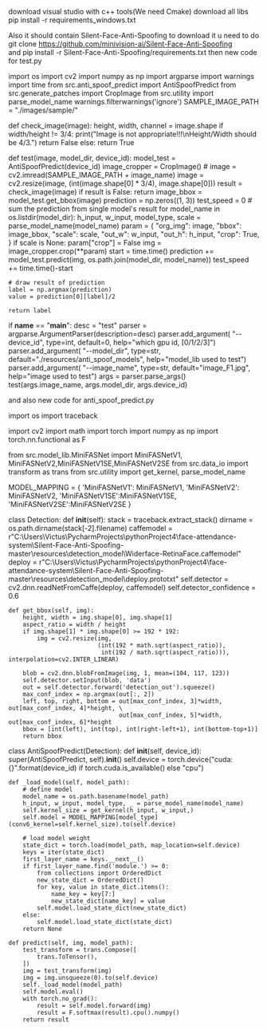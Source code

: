 download visual studio with c++ tools(We need Cmake)
download all libs pip install -r requirements_windows.txt

Also it should contain Silent-Face-Anti-Spoofing
to download it u need to do git clone https://github.com/minivision-ai/Silent-Face-Anti-Spoofing  
and pip install -r Silent-Face-Anti-Spoofing/requirements.txt
then new code for test.py


import os
import cv2
import numpy as np
import argparse
import warnings
import time
from src.anti_spoof_predict import AntiSpoofPredict
from src.generate_patches import CropImage
from src.utility import parse_model_name
warnings.filterwarnings('ignore')
SAMPLE_IMAGE_PATH = "./images/sample/"

def check_image(image):
    height, width, channel = image.shape
    if width/height != 3/4:
        print("Image is not appropriate!!!\nHeight/Width should be 4/3.")
        return False
    else:
        return True


def test(image, model_dir, device_id):
    model_test = AntiSpoofPredict(device_id)
    image_cropper = CropImage()
    # image = cv2.imread(SAMPLE_IMAGE_PATH + image_name)
    image = cv2.resize(image, (int(image.shape[0] * 3/4), image.shape[0]))
    result = check_image(image)
    if result is False:
        return
    image_bbox = model_test.get_bbox(image)
    prediction = np.zeros((1, 3))
    test_speed = 0
    # sum the prediction from single model's result
    for model_name in os.listdir(model_dir):
        h_input, w_input, model_type, scale = parse_model_name(model_name)
        param = {
            "org_img": image,
            "bbox": image_bbox,
            "scale": scale,
            "out_w": w_input,
            "out_h": h_input,
            "crop": True,
        }
        if scale is None:
            param["crop"] = False
        img = image_cropper.crop(**param)
        start = time.time()
        prediction += model_test.predict(img, os.path.join(model_dir, model_name))
        test_speed += time.time()-start

    # draw result of prediction
    label = np.argmax(prediction)
    value = prediction[0][label]/2

    return label




if __name__ == "__main__":
    desc = "test"
    parser = argparse.ArgumentParser(description=desc)
    parser.add_argument(
        "--device_id",
        type=int,
        default=0,
        help="which gpu id, [0/1/2/3]")
    parser.add_argument(
        "--model_dir",
        type=str,
        default="./resources/anti_spoof_models",
        help="model_lib used to test")
    parser.add_argument(
        "--image_name",
        type=str,
        default="image_F1.jpg",
        help="image used to test")
    args = parser.parse_args()
    test(args.image_name, args.model_dir, args.device_id)



and also new code for anti_spoof_predict.py


import os
import traceback

import cv2
import math
import torch
import numpy as np
import torch.nn.functional as F


from src.model_lib.MiniFASNet import MiniFASNetV1, MiniFASNetV2,MiniFASNetV1SE,MiniFASNetV2SE
from src.data_io import transform as trans
from src.utility import get_kernel, parse_model_name

MODEL_MAPPING = {
    'MiniFASNetV1': MiniFASNetV1,
    'MiniFASNetV2': MiniFASNetV2,
    'MiniFASNetV1SE':MiniFASNetV1SE,
    'MiniFASNetV2SE':MiniFASNetV2SE
}


class Detection:
    def __init__(self):
        stack = traceback.extract_stack()
        dirname = os.path.dirname(stack[-2].filename)
        caffemodel = r"C:\Users\Victus\PycharmProjects\pythonProject4\face-attendance-system\Silent-Face-Anti-Spoofing-master\resources\detection_model\Widerface-RetinaFace.caffemodel"
        deploy = r"C:\Users\Victus\PycharmProjects\pythonProject4\face-attendance-system\Silent-Face-Anti-Spoofing-master\resources\detection_model\deploy.prototxt"
        self.detector = cv2.dnn.readNetFromCaffe(deploy, caffemodel)
        self.detector_confidence = 0.6

    def get_bbox(self, img):
        height, width = img.shape[0], img.shape[1]
        aspect_ratio = width / height
        if img.shape[1] * img.shape[0] >= 192 * 192:
            img = cv2.resize(img,
                             (int(192 * math.sqrt(aspect_ratio)),
                              int(192 / math.sqrt(aspect_ratio))), interpolation=cv2.INTER_LINEAR)

        blob = cv2.dnn.blobFromImage(img, 1, mean=(104, 117, 123))
        self.detector.setInput(blob, 'data')
        out = self.detector.forward('detection_out').squeeze()
        max_conf_index = np.argmax(out[:, 2])
        left, top, right, bottom = out[max_conf_index, 3]*width, out[max_conf_index, 4]*height, \
                                   out[max_conf_index, 5]*width, out[max_conf_index, 6]*height
        bbox = [int(left), int(top), int(right-left+1), int(bottom-top+1)]
        return bbox


class AntiSpoofPredict(Detection):
    def __init__(self, device_id):
        super(AntiSpoofPredict, self).__init__()
        self.device = torch.device("cuda:{}".format(device_id)
                                   if torch.cuda.is_available() else "cpu")

    def _load_model(self, model_path):
        # define model
        model_name = os.path.basename(model_path)
        h_input, w_input, model_type, _ = parse_model_name(model_name)
        self.kernel_size = get_kernel(h_input, w_input,)
        self.model = MODEL_MAPPING[model_type](conv6_kernel=self.kernel_size).to(self.device)

        # load model weight
        state_dict = torch.load(model_path, map_location=self.device)
        keys = iter(state_dict)
        first_layer_name = keys.__next__()
        if first_layer_name.find('module.') >= 0:
            from collections import OrderedDict
            new_state_dict = OrderedDict()
            for key, value in state_dict.items():
                name_key = key[7:]
                new_state_dict[name_key] = value
            self.model.load_state_dict(new_state_dict)
        else:
            self.model.load_state_dict(state_dict)
        return None

    def predict(self, img, model_path):
        test_transform = trans.Compose([
            trans.ToTensor(),
        ])
        img = test_transform(img)
        img = img.unsqueeze(0).to(self.device)
        self._load_model(model_path)
        self.model.eval()
        with torch.no_grad():
            result = self.model.forward(img)
            result = F.softmax(result).cpu().numpy()
        return result











